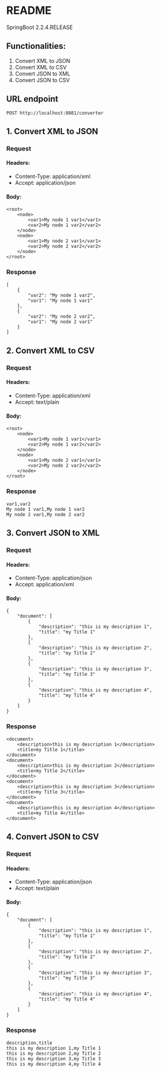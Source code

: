 # README #

SpringBoot 2.2.4.RELEASE

## Functionalities: ##

1.  Convert XML to JSON
2.  Convert XML to CSV
3.  Convert JSON to XML
4.  Convert JSON to CSV



## URL endpoint ##
```
POST http://localhost:8081/converter
```

## 1. Convert XML to JSON ##

### Request ###

#### Headers: ####

* Content-Type: application/xml
* Accept: application/json

#### Body: ####
```
<root>
	<node>
		<var1>My node 1 var1</var1>
		<var2>My node 1 var2</var2>
	</node>
	<node>
		<var1>My node 2 var1</var1>
		<var2>My node 2 var2</var2>
	</node>
</root>
```

### Response ###
```
[
    {
        "var2": "My node 1 var2",
        "var1": "My node 1 var1"
    },
    {
        "var2": "My node 2 var2",
        "var1": "My node 2 var1"
    }
]
```


## 2. Convert XML to CSV ##

### Request ###

#### Headers: ####

* Content-Type: application/xml
* Accept: text/plain

#### Body: ####
```
<root>
	<node>
		<var1>My node 1 var1</var1>
		<var2>My node 1 var2</var2>
	</node>
	<node>
		<var1>My node 2 var1</var1>
		<var2>My node 2 var2</var2>
	</node>
</root>
```

### Response ###
```
var1,var2
My node 1 var1,My node 1 var2
My node 2 var1,My node 2 var2
```

## 3. Convert JSON to XML ##

### Request ###

#### Headers: ####

* Content-Type: application/json
* Accept: application/xml

#### Body: ####
```
{
    "document": [
        {
            "description": "this is my description 1",
            "title": "my Title 1"
        },
        {
            "description": "this is my description 2",
            "title": "my Title 2"
        },
        {
            "description": "this is my description 3",
            "title": "my Title 3"
        },
        {
            "description": "this is my description 4",
            "title": "my Title 4"
        }
    ]
}
```

### Response ###
```
<document>
    <description>this is my description 1</description>
    <title>my Title 1</title>
</document>
<document>
    <description>this is my description 2</description>
    <title>my Title 2</title>
</document>
<document>
    <description>this is my description 3</description>
    <title>my Title 3</title>
</document>
<document>
    <description>this is my description 4</description>
    <title>my Title 4</title>
</document>
```


## 4. Convert JSON to CSV ##

### Request ###

#### Headers: ####

* Content-Type: application/json
* Accept: text/plain

#### Body: ####
```
{
    "document": [
        {
            "description": "this is my description 1",
            "title": "my Title 1"
        },
        {
            "description": "this is my description 2",
            "title": "my Title 2"
        },
        {
            "description": "this is my description 3",
            "title": "my Title 3"
        },
        {
            "description": "this is my description 4",
            "title": "my Title 4"
        }
    ]
}
```

### Response ###
```
description,title
this is my description 1,my Title 1
this is my description 2,my Title 2
this is my description 3,my Title 3
this is my description 4,my Title 4
```

